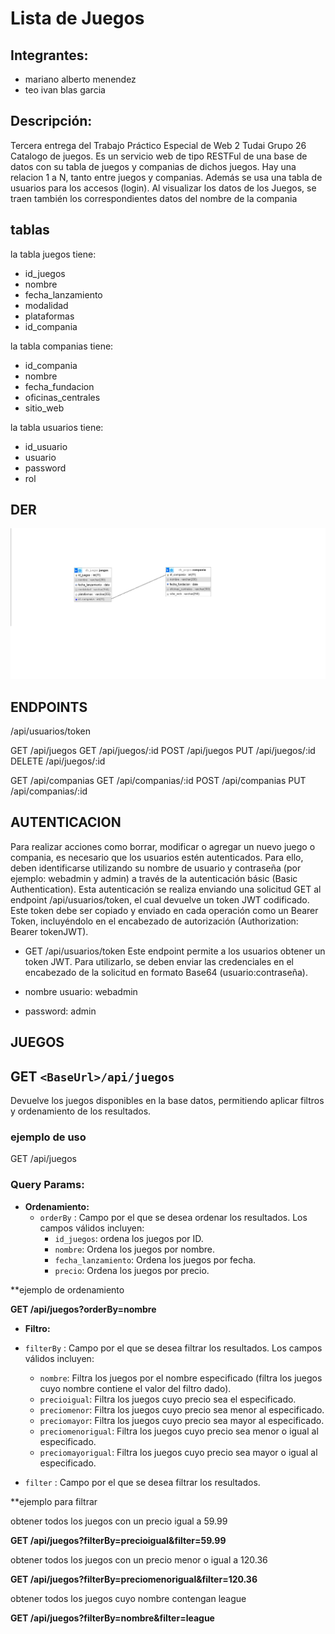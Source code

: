 # Lista de Juegos

## Integrantes:
* mariano alberto menendez
* teo ivan blas garcia


## Descripción:
Tercera entrega del Trabajo Práctico Especial de Web 2 Tudai Grupo 26 Catalogo de juegos. Es un servicio web de tipo RESTFul de una base de datos con su tabla de juegos y companias de dichos juegos. Hay una relacion 1 a N, tanto entre juegos y companias. 
Además se usa una tabla de usuarios para los accesos (login).
Al visualizar los datos de los Juegos, se traen también los correspondientes datos del nombre de la compania 


## tablas

la tabla juegos tiene:
* id_juegos
* nombre
* fecha_lanzamiento
* modalidad
* plataformas
* id_compania

la tabla companias tiene:
* id_compania
* nombre
* fecha_fundacion
* oficinas_centrales
* sitio_web

la tabla usuarios tiene:
* id_usuario
* usuario
* password
* rol

## DER
![Diagrama Entidad Relacion](/db_juegos.png)

## ENDPOINTS
/api/usuarios/token

GET /api/juegos
GET /api/juegos/:id
POST /api/juegos
PUT /api/juegos/:id
DELETE /api/juegos/:id


GET /api/companias
GET /api/companias/:id
POST /api/companias
PUT /api/companias/:id


## AUTENTICACION

Para realizar acciones como borrar, modificar o agregar un nuevo juego o compania, es necesario que los usuarios estén autenticados. Para ello, deben identificarse utilizando su nombre de usuario y contraseña (por ejemplo: webadmin y admin) a través de la autenticación básic (Basic Authentication). Esta autenticación se realiza enviando una solicitud GET al endpoint /api/usuarios/token, el cual devuelve un token JWT codificado. Este token debe ser copiado y enviado en cada operación como un Bearer Token, incluyéndolo en el encabezado de autorización (Authorization: Bearer tokenJWT).

* GET /api/usuarios/token
Este endpoint permite a los usuarios obtener un token JWT. Para utilizarlo, se deben enviar las credenciales en el encabezado de la solicitud en formato Base64 (usuario:contraseña).

* nombre usuario: webadmin
* password: admin

## JUEGOS

## GET `<BaseUrl>/api/juegos`
Devuelve los juegos disponibles en la base datos, permitiendo aplicar filtros y ordenamiento de los resultados.
### ejemplo de uso


GET <BaseUrl>/api/juegos


### Query Params:

- **Ordenamiento:**
  - `orderBy` : Campo por el que se desea ordenar los resultados. Los campos válidos incluyen:
    - `id_juegos`: ordena los juegos por ID.
    - `nombre`: Ordena los juegos por nombre.
    - `fecha_lanzamiento`: Ordena los juegos por fecha.
    - `precio`: Ordena los juegos por precio.

**ejemplo de ordenamiento

**GET <BaseUrl>/api/juegos?orderBy=nombre**

- **Filtro:**
 - `filterBy` : Campo por el que se desea filtrar los resultados. Los campos válidos incluyen:
    - `nombre`: Filtra los juegos por el nombre especificado (filtra los juegos cuyo nombre contiene el valor del filtro dado).
    - `precioigual`: Filtra los juegos cuyo precio sea el especificado.
    - `preciomenor`: Filtra los juegos cuyo precio sea menor al especificado.
    - `preciomayor`: Filtra los juegos cuyo precio sea mayor al especificado.
    - `preciomenorigual`: Filtra los juegos cuyo precio sea menor o igual al especificado.
    - `preciomayorigual`: Filtra los juegos cuyo precio sea mayor o igual al especificado.

- `filter` : Campo por el que se desea filtrar los resultados.

**ejemplo para filtrar

obtener todos los juegos con un precio igual a 59.99

**GET <BaseUrl>/api/juegos?filterBy=precioigual&filter=59.99**

obtener todos los juegos con un precio menor o igual a 120.36

**GET <BaseUrl>/api/juegos?filterBy=preciomenorigual&filter=120.36**

obtener todos los juegos cuyo nombre contengan league

**GET <BaseUrl>/api/juegos?filterBy=nombre&filter=league**


    

